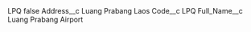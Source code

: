 <?xml version="1.0" encoding="UTF-8"?>
<CustomMetadata xmlns="http://soap.sforce.com/2006/04/metadata" xmlns:xsi="http://www.w3.org/2001/XMLSchema-instance" xmlns:xsd="http://www.w3.org/2001/XMLSchema">
    <label>LPQ</label>
    <protected>false</protected>
    <values>
        <field>Address__c</field>
        <value xsi:type="xsd:string">Luang Prabang Laos</value>
    </values>
    <values>
        <field>Code__c</field>
        <value xsi:type="xsd:string">LPQ</value>
    </values>
    <values>
        <field>Full_Name__c</field>
        <value xsi:type="xsd:string">Luang Prabang Airport</value>
    </values>
</CustomMetadata>
